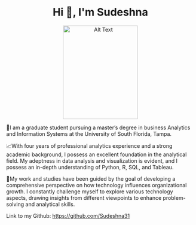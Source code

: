 <h1 align="center">Hi 👋, I'm Sudeshna</h1>

<div align="center">
<img src="https://github.com/Sudeshna31/Introduction/assets/122232824/f3391a47-d672-448d-b5b1-5171edec8f53" alt="Alt Text" width="200" height="250">
</div>

🚀I am a graduate student pursuing a master’s degree in business Analytics and Information Systems at the University of South Florida, Tampa. 

📈With four years of professional analytics experience and a strong academic background, I possess an excellent foundation in the analytical field. My adeptness in data analysis and visualization is evident, and I possess an in-depth understanding of Python, R, SQL, and Tableau.

🎯My work and studies have been guided by the goal of developing a comprehensive perspective on how technology influences organizational growth. I constantly challenge myself to explore various technology aspects, drawing insights from different viewpoints to enhance problem-solving and analytical skills.

Link to my Github: https://github.com/Sudeshna31
